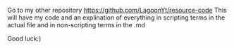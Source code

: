 Go to my other repository https://github.com/LagoonYt/resource-code
This will have my code
and an explination of everything in scripting terms in the actual file
and in non-scripting terms in the .md

Good luck:)
